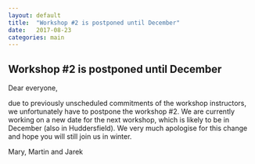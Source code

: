 ```yaml
---
layout: default
title:  "Workshop #2 is postponed until December"
date:   2017-08-23
categories: main
---
```


## Workshop #2 is postponed until December

Dear everyone,

due to previously unscheduled commitments of the workshop instructors, we unfortunately have to postpone the workshop #2. We are currently working on a new date for the next workshop, which is likely to be in December (also in Huddersfield). We very much apologise for this change and hope you will still join us in winter.

Mary, Martin and Jarek